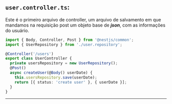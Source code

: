 ## `user.controller.ts`:

Este é o primeiro arquivo de controller, um arquivo de salvamento em que mandamos na requisição post um objeto base de ***json***, com as informações do usuário.

```ts
import { Body, Controller, Post } from '@nestjs/common';
import { UserRepository } from './user.repository';

@Controller('/users')
export class UserController {
  private usersRepository = new UserRepository();
  @Post()
  async createUser(@Body() userDate) {
    this.usersRepository.save(userDate);
    return [{ status: 'create user' }, { userDate }];
  }
}

```

---